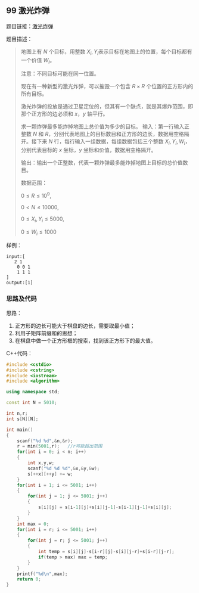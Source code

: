 <!--
 * @Description: 
 * @Author: fengxb
 * @Date: 2022-02-21 23:16:48
 * @LastEditor: fengxb
 * @LastEditTime: 2022-02-22 10:31:28
-->

## 99 激光炸弹

题目链接：[激光炸弹](https://www.acwing.com/problem/content/101/)

题目描述：

> 地图上有 $N$ 个目标，用整数 $X_{i},Y_{i}$表示目标在地图上的位置，每个目标都有一个价值 $W_{i}$。
>
> 注意：不同目标可能在同一位置。
>
> 现在有一种新型的激光炸弹，可以摧毁一个包含 $R×R$ 个位置的正方形内的所有目标。
>
> 激光炸弹的投放是通过卫星定位的，但其有一个缺点，就是其爆炸范围，即那个正方形的边必须和 $x，y$ 轴平行。
>
> 求一颗炸弹最多能炸掉地图上总价值为多少的目标。
> 输入：第一行输入正整数 $N$ 和 $R$，分别代表地图上的目标数目和正方形的边长，数据用空格隔开。接下来 $N$ 行，每行输入一组数据，每组数据包括三个整数 $X_{i},Y_{i},W_{i}$，分别代表目标的 $x$ 坐标，$y$ 坐标和价值，数据用空格隔开。
>
> 输出：输出一个正整数，代表一颗炸弹最多能炸掉地图上目标的总价值数目。
>
> 数据范围：
>
> $0 \leq R \leq 10^9$,
>
> $0 < N \leq 10000$,
>
> $0 \leq X_{i},Y_{i} \leq 5000$,
>
> $0 \leq W_{i} \leq 1000$

样例：

```text
input:[
   2 1
    0 0 1
    1 1 1 
]
output:[1]
```

### 思路及代码

思路：

1. 正方形的边长可能大于棋盘的边长，需要取最小值；
2. 利用子矩阵前缀和的思想；
3. 在棋盘中做一个正方形框的搜索，找到该正方形下的最大值。

C++代码：

```C++
#include <cstdio>
#include <cstring>
#include <iostream>
#include <algorithm>

using namespace std;

const int N = 5010;

int n,r;
int s[N][N];

int main()
{
    scanf("%d %d",&n,&r);
    r = min(5001,r);   //r可能超出范围
    for(int i = 0; i < n; i++)
    {
        int x,y,w;
        scanf("%d %d %d",&x,&y,&w);
        s[++x][++y] += w;
    }
    for(int i = 1; i <= 5001; i++)
    {
        for(int j = 1; j <= 5001; j++)
        {
            s[i][j] = s[i-1][j]+s[i][j-1]-s[i-1][j-1]+s[i][j];
        }
    }
    int max = 0;
    for(int i = r; i <= 5001; i++)
    {
        for(int j = r; j <= 5001; j++)
        {
            int temp = s[i][j]-s[i-r][j]-s[i][j-r]+s[i-r][j-r];
            if(temp > max) max = temp;
        }
    }
    printf("%d\n",max);
    return 0;
}
```
